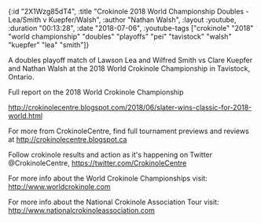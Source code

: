 {:id "2X1Wzg85dT4",
 :title
 "Crokinole 2018 World Championship Doubles - Lea/Smith v Kuepfer/Walsh",
 :author "Nathan Walsh",
 :layout :youtube,
 :duration "00:13:28",
 :date "2018-07-06",
 :youtube-tags
 ["crokinole"
  "2018"
  "world championship"
  "doubles"
  "playoffs"
  "pei"
  "tavistock"
  "walsh"
  "kuepfer"
  "lea"
  "smith"]}


A doubles playoff match of Lawson Lea and Wilfred Smith vs Clare Kuepfer and Nathan Walsh at the 2018 World Crokinole Championship in Tavistock, Ontario.

Full report on the 2018 World Crokinole Championship

http://crokinolecentre.blogspot.com/2018/06/slater-wins-classic-for-2018-world.html

For more from CrokinoleCentre, find full tournament previews and reviews at http://crokinolecentre.blogspot.ca

Follow crokinole results and action as it's happening on Twitter @CrokinoleCentre, https://twitter.com/CrokinoleCentre

For more info about the World Crokinole Championships visit: http://www.worldcrokinole.com

For more info about the National Crokinole Association Tour visit: http://www.nationalcrokinoleassociation.com
